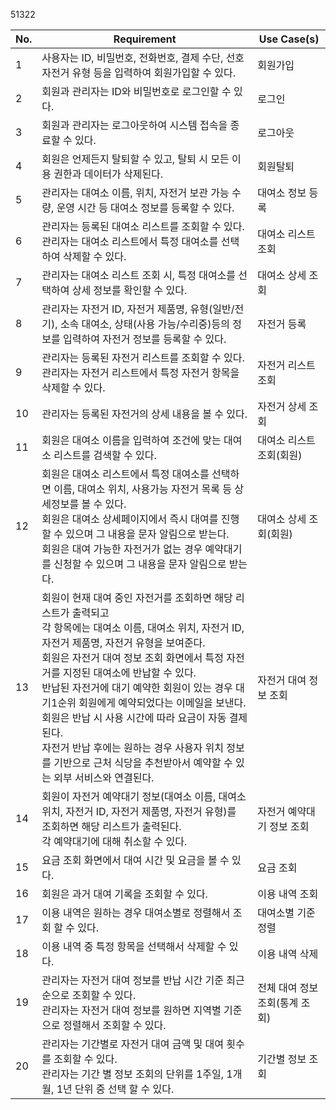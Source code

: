 51322



No.|Requirement|Use Case(s)|
|--|------|---|
|1|사용자는 ID, 비밀번호, 전화번호, 결제 수단, 선호 자전거 유형 등을 입력하여 회원가입할 수 있다.|회원가입|
|2|회원과 관리자는 ID와 비밀번호로 로그인할 수 있다.|로그인|
|3|회원과 관리자는 로그아웃하여 시스템 접속을 종료할 수 있다.|로그아웃|
|4|회원은 언제든지 탈퇴할 수 있고, 탈퇴 시 모든 이용 권한과 데이터가 삭제된다.|회원탈퇴|
|5|관리자는 대여소 이름, 위치, 자전거 보관 가능 수량, 운영 시간 등 대여소 정보를 등록할 수 있다.|대여소 정보 등록|
|6|관리자는 등록된 대여소 리스트를 조회할 수 있다.<br> 관리자는 대여소 리스트에서 특정 대여소를 선택하여 삭제할 수 있다.|대여소 리스트 조회|
|7|관리자는 대여소 리스트 조회 시, 특정 대여소를 선택하여 상세 정보를 확인할 수 있다. |대여소 상세 조회|
|8|관리자는 자전거 ID, 자전거 제품명, 유형(일반/전기), 소속 대여소, 상태(사용 가능/수리중)등의 정보를 입력하여 자전거 정보를 등록할 수 있다. |자전거 등록|
|9|관리자는 등록된 자전거 리스트를 조회할 수 있다. <br> 관리자는 자전거 리스트에서 특정 자전거 항목을 삭제할 수 있다.|자전거 리스트 조회|
|10|관리자는 등록된 자전거의 상세 내용을 볼 수 있다.|자전거 상세 조회|
|11|회원은 대여소 이름을 입력하여 조건에 맞는 대여소 리스트를 검색할 수 있다.|대여소 리스트 조회(회원)|
|12|회원은 대여소 리스트에서 특정 대여소를 선택하면 이름, 대여소 위치, 사용가능 자전거 목록 등 상세정보를 볼 수 있다.<br>회원은 대여소 상세페이지에서 즉시 대여를 진행할 수 있으며 그 내용을 문자 알림으로 받는다.<br>회원은 대여 가능한 자전거가 없는 경우 예약대기를 신청할 수 있으며 그 내용을 문자 알림으로 받는다. |대여소 상세 조회(회원)|
|13|회원이 현재 대여 중인 자전거를 조회하면 해당 리스트가 출력되고<br> 각 항목에는 대여소 이름, 대여소 위치, 자전거 ID, 자전거 제품명, 자전거 유형을 보여준다.<br>회원은 자전거 대여 정보 조회 화면에서 특정 자전거를 지정된 대여소에 반납할 수 있다. <br>반납된 자전거에 대기 예약한 회원이 있는 경우 대기1순위 회원에게 예약되었다는 이메일을 보낸다. <br> 회원은 반납 시 사용 시간에 따라 요금이 자동 결제된다. <br> 자전거 반납 후에는 원하는 경우 사용자 위치 정보를 기반으로 근처 식당을 추천받아서 예약할 수 있는 외부 서비스와 연결된다.|자전거 대여 정보 조회|
|14|회원이 자전거 예약대기 정보(대여소 이름, 대여소 위치, 자전거 ID, 자전거 제품명, 자전거 유형)를 조회하면 해당 리스트가 출력된다. <br> 각 예약대기에 대해 취소할 수 있다.| 자전거 예약대기 정보 조회|
|15|요금 조회 화면에서 대여 시간 및 요금을 볼 수 있다. |요금 조회|
|16|회원은 과거 대여 기록을 조회할 수 있다. |이용 내역 조회|
|17|이용 내역은 원하는 경우 대여소별로 정렬해서 조회 할 수 있다. |대여소별 기준 정렬|
|18|이용 내역 중 특정 항목을 선택해서 삭제할 수 있다. |이용 내역 삭제|
|19|관리자는 자전거 대여 정보를 반납 시간 기준 최근순으로 조회할 수 있다. <br> 관리자는 자전거 대여 정보를 원하면 지역별 기준으로 정렬해서 조회할 수 있다. |전체 대여 정보 조회(통계 조회)|
|20|관리자는 기간별로 자전거 대여 금액 및 대여 횟수를 조회할 수 있다. <br> 관리자는 기간 별 정보 조회의 단위를 1주일, 1개월, 1년 단위 중 선택 할 수 있다. |기간별 정보 조회|
